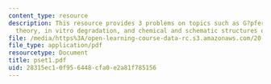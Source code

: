 ```yaml
---
content_type: resource
description: This resource provides 3 problems on topics such as G?pferich erosion
  theory, in vitro degradation, and chemical and schematic structures of poly(L-lactide).
file: /media/https%3A/open-learning-course-data-rc.s3.amazonaws.com/20-462j-molecular-principles-of-biomaterials-spring-2006/28315ec10f956448cfa0e2a81f785156_pset1.pdf
file_type: application/pdf
resourcetype: Document
title: pset1.pdf
uid: 28315ec1-0f95-6448-cfa0-e2a81f785156
---
```

